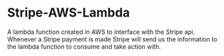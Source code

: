 # Stripe-AWS-Lambda
A lambda function created in AWS to interface with the Stripe api. Whenever a Stripe payment is made Stripe will send us the information to the lambda function to consume and take action with.
